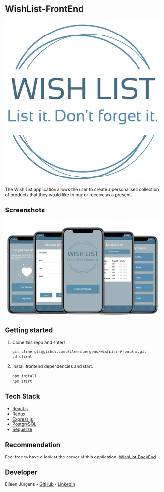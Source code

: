 # WishList-FrontEnd

<p align="center">
  <img src="./client/src/assets/Finished-Logo.png"/>
</p>

The Wish List application allows the user to create a personalised collection of products that they would like to buy or receive as a present.

## Screenshots

<p align="center">
  <img src="./client/src/assets/Wishlist.png"/>
</p>

## Getting started

1. Clone this repo and enter!

   ```bash
   git clone git@github.com:EileenJuergens/WishList-FrontEnd.git
   cd client
   ```

2. Install frontend dependencies and start.

   ```bash
   npm install
   npm start
   ```

## Tech Stack

* [React.js](https://reactjs.org)
* [Redux](https://redux.js.org/) 
* [Express.js](https://expressjs.com/)
* [PostgreSQL](https://www.postgresql.org/) 
* [Sequelize](https://sequelize.org/v4/) 

## Recommendation

Feel free to have a look at the server of this application: [WishList-BackEnd](https://github.com/EileenJuergens/WishList-BackEnd)

## Developer 
Eileen Jürgens - [GitHub](https://github.com/EileenJuergens) - [LinkedIn](https://www.linkedin.com/in/eileen-jürgens-462595154/) 

